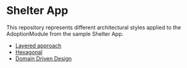 # Shelter App

This repository represents different architectural styles applied to the AdoptionModule from the sample Shelter App.

* [Layered approach](https://github.com/Sikora00/nestjs-architecture/blob/layered/src/adoption/adoption.service.ts)
* [Hexagonal](https://github.com/Sikora00/nestjs-architecture/blob/hexagonal/src/adoption/adoption-business-logic/adoption.service.ts)
* [Domain Driven Design](https://github.com/Sikora00/nestjs-architecture/blob/ddd/src/adoption/adoption-business-logic/adoption.service.ts)